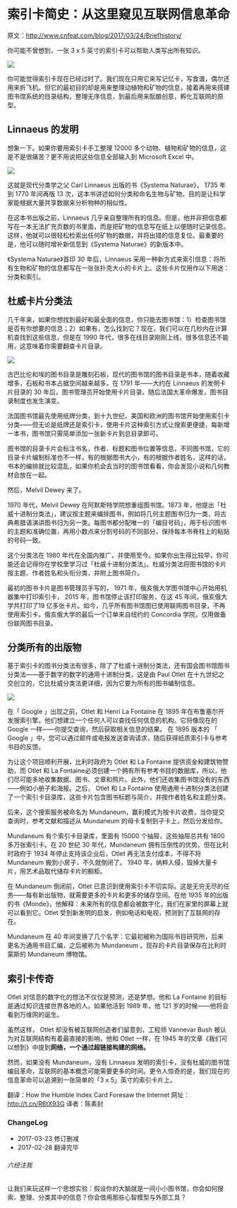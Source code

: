 # 索引卡简史：从这里窥见互联网信息革命


原文：http://www.cnfeat.com/blog/2017/03/24/Briefhistory/



你可能不曾想到，一张 3 x 5 英寸的索引卡可以帮助人类写出所有知识。

![](http://openmindclub.qiniudn.com/omt/Briefhistory01.jpg)

你可能觉得索引卡现在已经过时了。我们现在只用它来写记忆卡，写食谱，偶尔还用来折飞机。但它的最初目的却是用来整理动植物和矿物的信息，接着再用来搭建图书馆系统的目录结构，整理无序信息，到最后用来酝酿创意，孵化互联网的原型。


## Linnaeus 的发明

想象一下。如果你要用索引卡手工整理 12000 多个动物、植物和矿物的信息，这是不是很痛苦？更不用说把这些信息全部输入到 Microsoft Excel 中。

![](http://openmindclub.qiniudn.com/omt/Briefhistory02.jpg)

这就是现代分类学之父 Carl Linnaeus 出版的书《Systema Naturae》， 1735 年到 1770 年间再版 13 次，这本书讲述如何分类和命名生物与矿物，目的是让科学家能根据大量共享数据来分析物种的相似性。

在这本书出版之前，Linnaeus 几乎亲自整理所有的信息。但是，他并非把信息都写在一本无法扩充页数的书里面，而是把矿物的信息写在纸上以便随时记录信息。这样，他就可以很轻松检索出任何矿物的数据，并将出错的信息复位。最重要的是，他可以随时增补新信息到《Systema Naturae》的新版本中。

《Systema Naturae》首印 30 年后，Linnaeus 采用一种新方式来索引信息：将所有生物和矿物的信息都写在一张张扑克大小的卡片上。这些卡片仅用作以下用途：分类和索引。

## 杜威卡片分类法


几千年来，如果你想找到最好和最全面的信息，你只能去图书馆：1）检查图书馆是否有你想要的信息；2）如果有，怎么找到它？现在，我们可以在几秒内在计算机查找到这些信息，但是在 1990 年代，很多在线目录刚刚上线，很多信息还不能用，这意味着你需要翻查卡片目录。

![](http://openmindclub.qiniudn.com/omt/Briefhistory03.jpg)

古巴比伦和埃的图书目录是雕刻石板，现代的图书馆的图书目录是书本，随着收藏增多，石板和书本占据空间越来越多。在 1791 年——大约在 Linnaeus 的发明卡片目录的 30 年后，图书管理员开始使用卡片目录。随后法国大革命爆发，图书目录制度也发生演变。

法国图书馆最先使用纸牌分类，到十九世纪，美国和欧洲的图书馆开始使用索引卡分类——但无论是纸牌还是索引卡，使用卡片这种索引方式让搜索更便捷，每新增一本书，图书馆只需简单添加一张新卡片到总目录即可。

图书馆的目录卡片会标注书名，作者、标题和图书位置等信息，不同图书馆，它的目录卡片编制标准也不一样，有的根据图书大小，有的根据作者姓名，这样的话，书本的编排就比较混乱，如果你机会去当时的图书馆看看，你会发现小说和几何教材会放在一起。

然后，Melvil Dewey 来了。

1970 年代，Melvil Dewey 在阿默斯特学院想重组图书馆。1873 年，他提出「杜威十进制分类法」，建议按主题来编排图书，例如将几何主题图书归为一类，将古​​典希腊语演讲图书归为另一类。每图书都分配唯一的「编目号码」，用于标识图书的主题和准确位置，再用小数点来分割号码的不同部分，保持每本书脊柱上的粘贴的号码一致。

这个分类法在 1980 年代在全国内推广，并使用至今。如果你出生得比较早，你可能还会记得你在学校里学习过「杜威十进制分类法」。杜威分类法将图书馆的卡片按主题、作者姓名和头衔分类，并附上图书简介。

最初的图书卡片是图书管理员手写的， 1971 年，俄亥俄大学图书馆中心开始用机器集中打印索引卡， 2015 年，图书馆停止该打印服务，在这 45 年间，俄亥俄大学共打印了19 亿多张卡片。如今，几乎所有图书馆图已使用联网图书目录，不再使用索引卡。俄亥俄大学的最后一个订单来自纽约的 Concordia 学院，仅用做备份联网图书目录。

## 分类所有的出版物

基于索引卡的图书分类法有很多，除了了杜威十进制分类法，还有国会图书馆图书分类法——基于数字的数字的通用十进制分类，这是由  Paul Otlet 在十九世纪之交创立的，它比杜威分类法更详细，因为它要为所有的图书编制信息。

![](http://openmindclub.qiniudn.com/omt/Briefhistory04.jpg)

在「 Google 」出现之前，Otlet 和 Henri La Fontaine 在 1895 年在布鲁塞尔开发搜索引擎。他们想建立一个任何人可以查找任何信息的机构。它将像现在的 Google 一样——你提交查询，然后获取相关信息的结果。 在 1895 版本的 「 Google 」中，您可以通过邮件或电报发送查询请求，随后获得纸质索引卡与参考书目的反馈。

为让这个项目顺利开展，比利时政府为 Otlet 和 La Fontaine 提供资金和建筑物赞助，而 Otlet 和 La Fontaine必须创建一个拥有所有参考书目的数据库，所以，他们尽可能多地收集数据、图书、文章和照片。此外，他们还收集图书馆没有的东西——例如小册子和海报。之后， Otlet 和 La Fontaine 使用通用十进制分类法创建了一个索引卡目录库，这些卡片包含图书标题与简介，并按作者姓名和主题分类。

后来，这个搜索服务被命名为 Mundaneum，赢利模式为按卡片收费，当你提交查询时，参考文献和描述从 Mundaneum 的母卡复制到子卡上，然后分发给你。

Mundaneum 有个索引卡目录库，里面有 15000 个抽屉，这些抽屉总共有 1800 多万张索引卡。在 20 世纪 30 年代，Mundaneum 拥有压倒性的优势。但在比利时政府于 1934 年停止支持该企业后，Otlet 再无法支付成本，不得不将 Mundaneum 搬到小房子，不久就倒闭了。 1940 年，纳粹入侵，毁掉大量卡片，用艺术品取代储存卡片的橱柜。

在 Mundaneum 倒闭前，Otlet 已意识到使用索引卡不切实际。这是无穷无尽的任务——每有新出版物，就需要更多的卡片和更多的储存空间。在他 1935 年的出版的书《Monde》，他解释：未来所有的信息都会被数字化，我们在家里的屏幕上就可以看到它。Otlet 受到新发明的启发，例如电话和电视，预测到了互联网的存在。

Mundaneum 在 40 年间变换了几个名字：它最初被称为国际书目研究所，后来更名为通用书目汇编，之后被称为 Mundaneum 。现存的卡片目录保存在比利时蒙斯的 Mundaneum 博物馆。

## 索引卡传奇

Otlet 对信息的数字化的想法不仅仅是预测，还是梦想。他和 La Fontaine 的目标是通过知识连接世界各地的人。如果他活到 1989 年，他 121 岁的时候——他将会看到万维网的诞生。

虽然这样， Otlet 却没有被互联网创造者们留意到，工程师 Vannevar Bush 被认为对互联网结构有着最直接的影响，他和 Otlet 一样，在 1945 年的文章《我们可以想到》中提到**网络，一个通过超链接构建的网络。**

然而，如果没有 Mundaneum，没有 Linnaeus 发明的索引卡，没有杜威的图书馆编目革命，互联网的基本概念可能需要更多的时间。更令人惊奇的是，我们现在的信息革命可以追溯到一张简单的「3 x 5」英寸的索引卡片上。

翻译：How the Humble Index Card Foresaw the Internet 
网址：http://t.cn/R6tX93G
译者：陈素封

### ChangeLog

* 2017-03-23 修订删减
* 2017-02-28 翻译完毕 


###### 六经注我

让我们来玩这样一个思想实验：假设你的大脑就是一间小小图书馆，你会如何搜索、整理、分类其中的信息？你会借用那些心智模型与外部工具？
